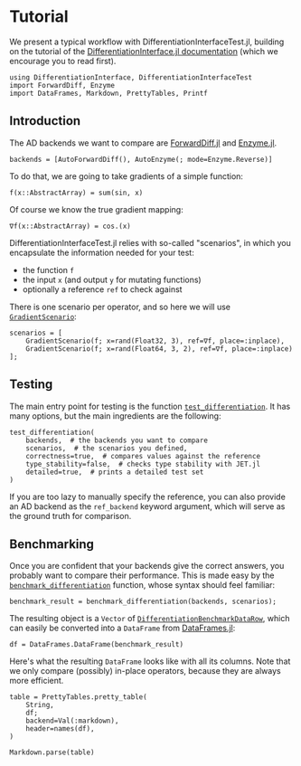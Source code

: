 # Tutorial

We present a typical workflow with DifferentiationInterfaceTest.jl, building on the tutorial of the [DifferentiationInterface.jl documentation](https://gdalle.github.io/DifferentiationInterface.jl/DifferentiationInterface) (which we encourage you to read first).

```@repl tuto
using DifferentiationInterface, DifferentiationInterfaceTest
import ForwardDiff, Enzyme
import DataFrames, Markdown, PrettyTables, Printf
```

## Introduction

The AD backends we want to compare are [ForwardDiff.jl](https://github.com/JuliaDiff/ForwardDiff.jl) and [Enzyme.jl](https://github.com/EnzymeAD/Enzyme.jl).

```@repl tuto
backends = [AutoForwardDiff(), AutoEnzyme(; mode=Enzyme.Reverse)]
```

To do that, we are going to take gradients of a simple function:

```@repl tuto
f(x::AbstractArray) = sum(sin, x)
```

Of course we know the true gradient mapping:

```@repl tuto
∇f(x::AbstractArray) = cos.(x)
```

DifferentiationInterfaceTest.jl relies with so-called "scenarios", in which you encapsulate the information needed for your test:

- the function `f`
- the input `x` (and output `y` for mutating functions)
- optionally a reference `ref` to check against

There is one scenario per operator, and so here we will use [`GradientScenario`](@ref):

```@repl tuto
scenarios = [
    GradientScenario(f; x=rand(Float32, 3), ref=∇f, place=:inplace),
    GradientScenario(f; x=rand(Float64, 3, 2), ref=∇f, place=:inplace)
];
```

## Testing

The main entry point for testing is the function [`test_differentiation`](@ref).
It has many options, but the main ingredients are the following:

```@repl tuto
test_differentiation(
    backends,  # the backends you want to compare
    scenarios,  # the scenarios you defined,
    correctness=true,  # compares values against the reference
    type_stability=false,  # checks type stability with JET.jl
    detailed=true,  # prints a detailed test set
)
```

If you are too lazy to manually specify the reference, you can also provide an AD backend as the `ref_backend` keyword argument, which will serve as the ground truth for comparison.

## Benchmarking

Once you are confident that your backends give the correct answers, you probably want to compare their performance.
This is made easy by the [`benchmark_differentiation`](@ref) function, whose syntax should feel familiar:

```@repl tuto
benchmark_result = benchmark_differentiation(backends, scenarios);
```

The resulting object is a `Vector` of [`DifferentiationBenchmarkDataRow`](@ref), which can easily be converted into a `DataFrame` from [DataFrames.jl](https://github.com/JuliaData/DataFrames.jl):

```@repl tuto
df = DataFrames.DataFrame(benchmark_result)
```

Here's what the resulting `DataFrame` looks like with all its columns.
Note that we only compare (possibly) in-place operators, because they are always more efficient.

```@example tuto
table = PrettyTables.pretty_table(
    String,
    df;
    backend=Val(:markdown),
    header=names(df),
)

Markdown.parse(table)
```
